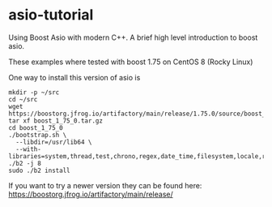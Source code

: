 # asio-tutorial
Using Boost Asio with modern C++. A brief high level introduction to boost asio.

These examples where tested with boost 1.75 on CentOS 8 (Rocky Linux)

One way to install this version of asio is

```
mkdir -p ~/src
cd ~/src
wget https://boostorg.jfrog.io/artifactory/main/release/1.75.0/source/boost_1_75_0.tar.gz
tar xf boost_1_75_0.tar.gz
cd boost_1_75_0
./bootstrap.sh \
  --libdir=/usr/lib64 \
  --with-libraries=system,thread,test,chrono,regex,date_time,filesystem,locale,random,atomic,log,program_options,exception
./b2 -j 8
sudo ./b2 install
```

If you want to try a newer version they can be found here:
https://boostorg.jfrog.io/artifactory/main/release/
